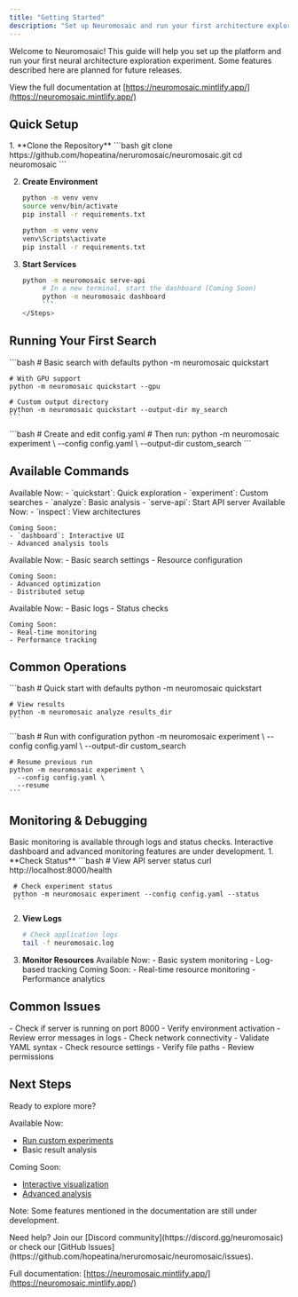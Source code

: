 ```yaml
---
title: "Getting Started"
description: "Set up Neuromosaic and run your first architecture exploration"
---
```


<Note>
  Welcome to Neuromosaic! This guide will help you set up the platform and run your first neural architecture exploration experiment.
  Some features described here are planned for future releases.
  
  View the full documentation at [https://neuromosaic.mintlify.app/](https://neuromosaic.mintlify.app/)
</Note>

## Quick Setup

<Steps>
  1. **Clone the Repository**
     ```bash
     git clone https://github.com/hopeatina/neruromosaic/neuromosaic.git
     cd neuromosaic
     ```

2.  **Create Environment**
    <CodeGroup>

    ```bash macOS/Linux
    python -m venv venv
    source venv/bin/activate
    pip install -r requirements.txt
    ```

    ```bash Windows
    python -m venv venv
    venv\Scripts\activate
    pip install -r requirements.txt
    ```

    </CodeGroup>

3.  **Start Services**
    ````bash # Start the API server
    python -m neuromosaic serve-api
         # In a new terminal, start the dashboard (Coming Soon)
         python -m neuromosaic dashboard
         ```
    </Steps>
    ````

## Running Your First Search

<CardGroup cols={2}>
  <Card title="Quick Start" icon="play">
    ```bash
    # Basic search with defaults
    python -m neuromosaic quickstart
    
    # With GPU support
    python -m neuromosaic quickstart --gpu
    
    # Custom output directory
    python -m neuromosaic quickstart --output-dir my_search
    ```
  </Card>
  
  <Card title="Custom Search" icon="sliders">
    ```bash
    # Create and edit config.yaml
    # Then run:
    python -m neuromosaic experiment \
      --config config.yaml \
      --output-dir custom_search
    ```
  </Card>
</CardGroup>

## Available Commands

<CardGroup cols={2}>
  <Card title="Core Commands" icon="terminal">
    Available Now:
    - `quickstart`: Quick exploration
    - `experiment`: Custom searches
    - `analyze`: Basic analysis
    - `serve-api`: Start API server
  </Card>
  
  <Card title="Additional Tools" icon="toolbox">
    Available Now:
    - `inspect`: View architectures
    
    Coming Soon:
    - `dashboard`: Interactive UI
    - Advanced analysis tools
  </Card>
  
  <Card title="Configuration" icon="gear">
    Available Now:
    - Basic search settings
    - Resource configuration
    
    Coming Soon:
    - Advanced optimization
    - Distributed setup
  </Card>
  
  <Card title="Monitoring" icon="gauge">
    Available Now:
    - Basic logs
    - Status checks
    
    Coming Soon:
    - Real-time monitoring
    - Performance tracking
  </Card>
</CardGroup>

## Common Operations

<Tabs>
  <Tab title="Basic Search">
    ```bash
    # Quick start with defaults
    python -m neuromosaic quickstart
    
    # View results
    python -m neuromosaic analyze results_dir
    ```
  </Tab>
  
  <Tab title="Custom Search">
    ```bash
    # Run with configuration
    python -m neuromosaic experiment \
      --config config.yaml \
      --output-dir custom_search
    
    # Resume previous run
    python -m neuromosaic experiment \
      --config config.yaml \
      --resume
    ```
  </Tab>
</Tabs>

## Monitoring & Debugging

<Warning>
  Basic monitoring is available through logs and status checks.
  Interactive dashboard and advanced monitoring features are under development.
</Warning>

<Steps>
  1. **Check Status**
     ```bash
     # View API server status
     curl http://localhost:8000/health
     
     # Check experiment status
     python -m neuromosaic experiment --config config.yaml --status
     ```

2.  **View Logs**

    ```bash
    # Check application logs
    tail -f neuromosaic.log
    ```

3.  **Monitor Resources**
    Available Now: - Basic system monitoring - Log-based tracking
    Coming Soon: - Real-time resource monitoring - Performance analytics
    </Steps>

## Common Issues

<Accordion title="API Server">
  - Check if server is running on port 8000
  - Verify environment activation
  - Review error messages in logs
  - Check network connectivity
</Accordion>

<Accordion title="Search Configuration">
  - Validate YAML syntax
  - Check resource settings
  - Verify file paths
  - Review permissions
</Accordion>

## Next Steps

<Check>
  Ready to explore more?
  
  Available Now:
  - [Run custom experiments](https://neuromosaic.mintlify.app/guides/run-experiments)
  - Basic result analysis
  
  Coming Soon:
  - [Interactive visualization](https://neuromosaic.mintlify.app/guides/visualize-results)
  - [Advanced analysis](https://neuromosaic.mintlify.app/guides/interpret-outcomes)
  
  Note: Some features mentioned in the documentation are still under development.
</Check>

<Info>
  Need help? Join our [Discord community](https://discord.gg/neuromosaic) or check our [GitHub Issues](https://github.com/hopeatina/neruromosaic/neuromosaic/issues).
  
  Full documentation: [https://neuromosaic.mintlify.app/](https://neuromosaic.mintlify.app/)
</Info>
